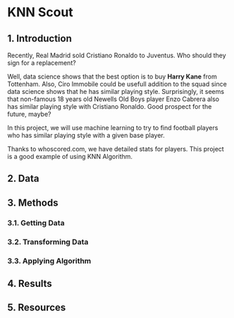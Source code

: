 # KNN Scout

## 1. Introduction

Recently, Real Madrid sold Cristiano Ronaldo to Juventus. Who should they sign for a replacement?

Well, data science shows that the best option is to buy **Harry Kane** from Tottenham. Also, Ciro Immobile could be usefull addition to the squad since data science shows that he has similar playing style. Surprisingly, it seems that non-famous 18 years old Newells Old Boys player Enzo Cabrera also has similar playing style with Cristiano Ronaldo. Good prospect for the future, maybe?

In this project, we will use machine learning to try to find football players who has similar playing style with a given base player.

Thanks to whoscored.com, we have detailed stats for players. This project is a good example of using KNN Algorithm.

## 2. Data

## 3. Methods

### 3.1. Getting Data

### 3.2. Transforming Data

### 3.3. Applying Algorithm

## 4. Results

## 5. Resources

